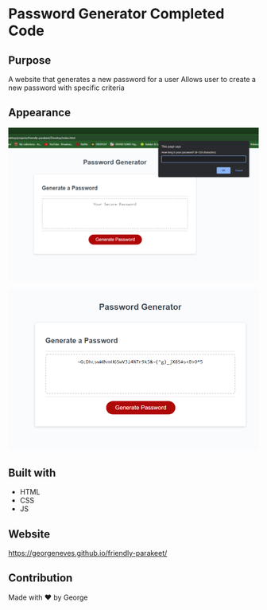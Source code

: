 # Password Generator Completed Code

## Purpose
A website that generates a new password for a user
Allows user to create a new password with specific criteria

## Appearance

![length prompt](./assets/images/lengthprompt.png)

![password](./assets/images/password.png)

## Built with
* HTML
* CSS
* JS

## Website
https://georgeneves.github.io/friendly-parakeet/

## Contribution
Made with ❤️ by George